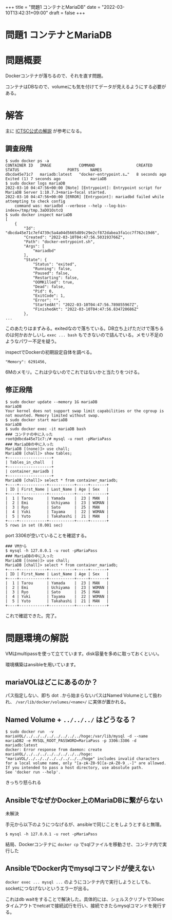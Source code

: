 +++
title = "問題1 コンテナとMariaDB"
date = "2022-03-10T13:42:31+09:00"
draft = false
+++

# 問題1 コンテナとMariaDB

# 問題概要

Dockerコンテナが落ちるので、それを直す問題。

コンテナはDBなので、volumeにも気を付けてデータが見えるようにする必要がある。

# 解答

主に [ICTSC公式の解説](https://blog.icttoracon.net/2020/03/01/%E7%94%9F%E3%81%8D%E8%BF%94%E3%82%8Cmariadb/) が参考になる。

## 調査段階

```none
$ sudo docker ps -a
CONTAINER ID   IMAGE            COMMAND                  CREATED         STATUS                     PORTS     NAMES
dbcda45e71c7   mariadb:latest   "docker-entrypoint.s…"   8 seconds ago   Exited (1) 7 seconds ago             mariaDB
$ sudo docker logs mariaDB
2022-03-10 04:47:56+00:00 [Note] [Entrypoint]: Entrypoint script for MariaDB Server 1:10.7.3+maria~focal started.
2022-03-10 04:47:56+00:00 [ERROR] [Entrypoint]: mariadbd failed while attempting to check config
	command was: mariadbd --verbose --help --log-bin-index=/tmp/tmp.3aDO1OstcQ
$ sudo docker inspect mariaDB
[
    {
        "Id": "dbcda45e71c7ef4739c5a4a04d5665d89c29e2cf872dabea3fa1cc7f762c19d6",
        "Created": "2022-03-10T04:47:56.503193766Z",
        "Path": "docker-entrypoint.sh",
        "Args": [
            "mariadbd"
        ],
        "State": {
            "Status": "exited",
            "Running": false,
            "Paused": false,
            "Restarting": false,
            "OOMKilled": true,
            "Dead": false,
            "Pid": 0,
            "ExitCode": 1,
            "Error": "",
            "StartedAt": "2022-03-10T04:47:56.789855967Z",
            "FinishedAt": "2022-03-10T04:47:56.834720686Z"
        },
...
```

このあたりはまずみる。exitedなので落ちている。DB立ち上げただけで落ちるのは何かおかしいし `exec ... bash` もできないので詰んでいる。メモリ不足のようなパワー不足を疑う。

inspectでDockerの初期設定自体を調べる。

```none
"Memory": 6291456,
```

6Mのメモリ。これは少ないのでこれではないかと当たりをつける。

## 修正段階

```none
$ sudo docker update --memory 1G mariaDB
mariaDB
Your kernel does not support swap limit capabilities or the cgroup is not mounted. Memory limited without swap.
$ sudo docker start mariaDB
mariaDB
$ sudo docker exec -it mariaDB bash
### コンテナの中に入った
root@dbcda45e71c7:/# mysql -u root -pMariaPass
### MariaDBの中に入った
MariaDB [(none)]> use chall;
MariaDB [chall]> show tables;
+-------------------+
| Tables_in_chall   |
+-------------------+
| container_mariadb |
+-------------------+
MariaDB [chall]> select * from container_mariadb;
+----+------------+-----------+-----+-------+
| ID | First_Name | Last_Name | Age | Sex   |
+----+------------+-----------+-----+-------+
|  1 | Tarou      | Yamada    |  23 | MAN   |
|  2 | Emi        | Uchiyama  |  23 | WOMAN |
|  3 | Ryo        | Sato      |  25 | MAN   |
|  4 | Yuki       | Tayama    |  22 | WOMAN |
|  5 | Yuto       | Takahashi |  21 | MAN   |
+----+------------+-----------+-----+-------+
5 rows in set (0.001 sec)
```

port 3306が空いていることを確認する。

```none
### VMから
$ mysql -h 127.0.0.1 -u root -pMariaPass
### MariaDBの中に入った
MariaDB [(none)]> use chall;
MariaDB [chall]> select * from container_mariadb;
+----+------------+-----------+-----+-------+
| ID | First_Name | Last_Name | Age | Sex   |
+----+------------+-----------+-----+-------+
|  1 | Tarou      | Yamada    |  23 | MAN   |
|  2 | Emi        | Uchiyama  |  23 | WOMAN |
|  3 | Ryo        | Sato      |  25 | MAN   |
|  4 | Yuki       | Tayama    |  22 | WOMAN |
|  5 | Yuto       | Takahashi |  21 | MAN   |
+----+------------+-----------+-----+-------+
```

これで確認できた。完了。

# 問題環境の解説

VMはmultipassを使って立てています。disk容量を多めに取っておくといい。

環境構築はansibleを用いています。

## mariaVOLはどこにあるのか？

パス指定しない、即ち dot `.`から始まらないパスはNamed Volumeとして扱われ、 `/var/lib/docker/volumes/<name>/` に実体が置かれる。

## Named Volume + `../../../` はどうなる？

```none
$ sudo docker run  -v mariaVOL/../../../../../../../../hoge:/var/lib/mysql -d --name mariaDB2 -e MYSQL_ROOT_PASSWORD=MariaPass -p 3306:3306 -d mariadb:latest
docker: Error response from daemon: create mariaVOL/../../../../../../../../hoge: "mariaVOL/../../../../../../../../hoge" includes invalid characters for a local volume name, only "[a-zA-Z0-9][a-zA-Z0-9_.-]" are allowed. If you intended to pass a host directory, use absolute path.
See 'docker run --help'.
```

きっちり怒られる

## AnsibleでなぜかDocker上のMariaDBに繋がらない

未解決

手元から以下のようにつなげるが、ansibleで同じことをしようとすると無理。

```
$ mysql -h 127.0.0.1 -u root -pMariaPass
```

結局、Dockerコンテナに `docker cp` でsqlファイルを移動させ、コンテナ内で実行した


## AnsibleでDocker内でmysqlコマンドが使えない

`docker exec ... mysql ...` のようにコンテナ内で実行しようとしても、socketにつなげないというエラーが出る。

これはdb waitをすることで解決した。具体的には、シェルスクリプトで30secタイムアウトでnetcatで接続試行を行い、接続できたらmysqlコマンドを発行する。
